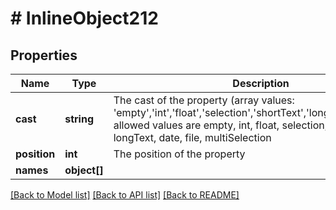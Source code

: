 # # InlineObject212

## Properties

Name | Type | Description | Notes
------------ | ------------- | ------------- | -------------
**cast** | **string** | The cast of the property (array values: &#39;empty&#39;,&#39;int&#39;,&#39;float&#39;,&#39;selection&#39;,&#39;shortText&#39;,&#39;longText&#39;,&#39;date&#39;,&#39;file&#39;)  allowed values are empty, int, float, selection, shortText, longText, date, file, multiSelection | 
**position** | **int** | The position of the property | 
**names** | **object[]** |  | 

[[Back to Model list]](../../README.md#documentation-for-models) [[Back to API list]](../../README.md#documentation-for-api-endpoints) [[Back to README]](../../README.md)


